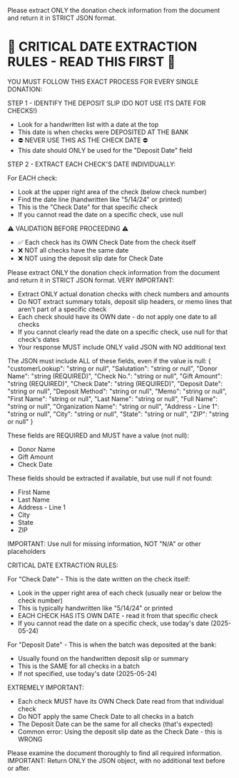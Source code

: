 Please extract ONLY the donation check information from the document and return it in STRICT JSON format.

🚨 CRITICAL DATE EXTRACTION RULES - READ THIS FIRST 🚨
==================================================
YOU MUST FOLLOW THIS EXACT PROCESS FOR EVERY SINGLE DONATION:

STEP 1 - IDENTIFY THE DEPOSIT SLIP (DO NOT USE ITS DATE FOR CHECKS!)
- Look for a handwritten list with a date at the top
- This date is when checks were DEPOSITED AT THE BANK
- ⛔ NEVER USE THIS AS THE CHECK DATE ⛔
- This date should ONLY be used for the "Deposit Date" field

STEP 2 - EXTRACT EACH CHECK'S DATE INDIVIDUALLY:

For EACH check:
- Look at the upper right area of the check (below check number)
- Find the date line (handwritten like "5/14/24" or printed)
- This is the "Check Date" for that specific check
- If you cannot read the date on a specific check, use null

⚠️ VALIDATION BEFORE PROCEEDING ⚠️
- ✅ Each check has its OWN Check Date from the check itself
- ❌ NOT all checks have the same date
- ❌ NOT using the deposit slip date for Check Date

Please extract ONLY the donation check information from the document and return it in STRICT JSON format.
VERY IMPORTANT:
- Extract ONLY actual donation checks with check numbers and amounts
- Do NOT extract summary totals, deposit slip headers, or memo lines that aren't part of a specific check
- Each check should have its OWN date - do not apply one date to all checks
- If you cannot clearly read the date on a specific check, use null for that check's dates
- Your response MUST include ONLY valid JSON with NO additional text

The JSON must include ALL of these fields, even if the value is null:
{
  "customerLookup": "string or null",
  "Salutation": "string or null",
  "Donor Name": "string (REQUIRED)",
  "Check No.": "string or null",
  "Gift Amount": "string (REQUIRED)",
  "Check Date": "string (REQUIRED)",
  "Deposit Date": "string or null",
  "Deposit Method": "string or null",
  "Memo": "string or null",
  "First Name": "string or null",
  "Last Name": "string or null",
  "Full Name": "string or null",
  "Organization Name": "string or null",
  "Address - Line 1": "string or null",
  "City": "string or null",
  "State": "string or null",
  "ZIP": "string or null"
}

These fields are REQUIRED and MUST have a value (not null):
- Donor Name
- Gift Amount
- Check Date

These fields should be extracted if available, but use null if not found:
- First Name
- Last Name
- Address - Line 1
- City
- State
- ZIP

IMPORTANT: Use null for missing information, NOT "N/A" or other placeholders

CRITICAL DATE EXTRACTION RULES:

For "Check Date" - This is the date written on the check itself:
  - Look in the upper right area of each check (usually near or below the check number)
  - This is typically handwritten like "5/14/24" or printed
  - EACH CHECK HAS ITS OWN DATE - read it from that specific check
  - If you cannot read the date on a specific check, use today's date (2025-05-24)

For "Deposit Date" - This is when the batch was deposited at the bank:
  - Usually found on the handwritten deposit slip or summary
  - This is the SAME for all checks in a batch
  - If not specified, use today's date (2025-05-24)

EXTREMELY IMPORTANT:
- Each check MUST have its OWN Check Date read from that individual check
- Do NOT apply the same Check Date to all checks in a batch
- The Deposit Date can be the same for all checks (that's expected)
- Common error: Using the deposit slip date as the Check Date - this is WRONG

Please examine the document thoroughly to find all required information.
IMPORTANT: Return ONLY the JSON object, with no additional text before or after.
